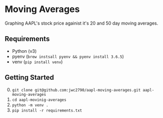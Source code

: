 # Moving Averages

Graphing AAPL's stock price againist it's 20 and 50 day moving averages.

## Requirements

- Python (v3)
- pyenv (`brew instsall pyenv && pyenv install 3.6.5`)
- venv (`pip install venv`)

## Getting Started

0. `git clone git@github.com:jwc2790/aapl-moving-averages.git aapl-moving-averages`
1. `cd aapl-movinig-averages`
2. `python -m venv .`
3. `pip install -r requirements.txt`
